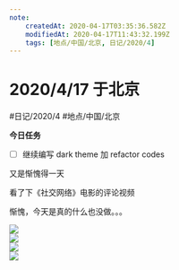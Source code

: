 ```yaml
---
note:
    createdAt: 2020-04-17T03:35:36.582Z
    modifiedAt: 2020-04-17T11:43:32.199Z
    tags: [地点/中国/北京, 日记/2020/4]
---
```

# 2020/4/17 于北京
#日记/2020/4 #地点/中国/北京

**今日任务**
- [ ] 继续编写 dark theme 加 refactor codes
<!-- @timer "date":"Fri Apr 17 2020 11:36:00 GMT+0800 (China Standard Time)" -->
又是惭愧得一天
<!-- @timer "date":"Fri Apr 17 2020 12:14:08 GMT+0800 (China Standard Time)" -->
看了下《社交网络》电影的评论视频

<!-- @crossnote.bilibili "bvid":"1ME411f7K9" -->  

<!-- @timer "date":"Fri Apr 17 2020 19:42:58 GMT+0800 (China Standard Time)" -->
惭愧，今天是真的什么也没做。。。

![](https://i.loli.net/2020/04/17/nhLHNUJmfex1MGQ.jpg)  
![](https://i.loli.net/2020/04/17/hayIUgX6npfqAmz.jpg)  
![](https://i.loli.net/2020/04/17/8log5J1EuUPz3GR.jpg)  
![](https://i.loli.net/2020/04/17/FawEiB6pUSqurxf.jpg)  






